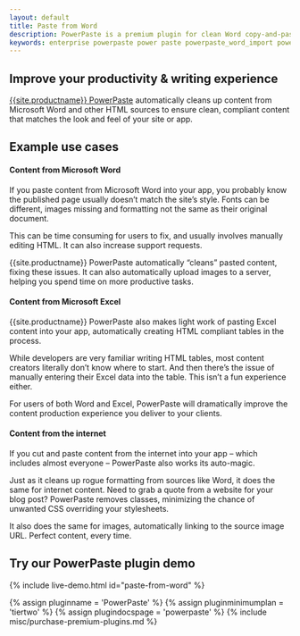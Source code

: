 ```yaml
---
layout: default
title: Paste from Word
description: PowerPaste is a premium plugin for clean Word copy-and-paste.
keywords: enterprise powerpaste power paste powerpaste_word_import powerpaste_html_import powerpaste_block_drop powerpaste_allow_local_images microsoft word excel
---
```


## Improve your productivity & writing experience

[{{site.productname}} PowerPaste]({{site.productpages}}/powerpaste/) automatically cleans up content from Microsoft Word and other HTML sources to ensure clean, compliant content that matches the look and feel of your site or app.

## Example use cases

#### Content from Microsoft Word

If you paste content from Microsoft Word into your app, you probably know the published page usually doesn’t match the site’s style. Fonts can be different, images missing and formatting not the same as their original document.

This can be time consuming for users to fix, and usually involves manually editing HTML. It can also increase support requests.

{{site.productname}} PowerPaste automatically “cleans” pasted content, fixing these issues. It can also automatically upload images to a server, helping you spend time on more productive tasks.

#### Content from Microsoft Excel

{{site.productname}} PowerPaste also makes light work of pasting Excel content into your app, automatically creating HTML compliant tables in the process.

While developers are very familiar writing HTML tables, most content creators literally don’t know where to start. And then there’s the issue of manually entering their Excel data into the table. This isn’t a fun experience either.

For users of both Word and Excel, PowerPaste will dramatically improve the content production experience you deliver to your clients.

#### Content from the internet

If you cut and paste content from the internet into your app – which includes almost everyone – PowerPaste also works its auto-magic.

Just as it cleans up rogue formatting from sources like Word, it does the same for internet content. Need to grab a quote from a website for your blog post? PowerPaste removes classes, minimizing the chance of unwanted CSS overriding your stylesheets.

It also does the same for images, automatically linking to the source image URL. Perfect content, every time.

## Try our PowerPaste plugin demo

{% include live-demo.html id="paste-from-word" %}

{% assign pluginname = 'PowerPaste' %}
{% assign pluginminimumplan = 'tiertwo' %}
{% assign plugindocspage = 'powerpaste' %}
{% include misc/purchase-premium-plugins.md %}